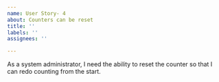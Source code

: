 ```yaml
---
name: User Story- 4
about: Counters can be reset
title: ''
labels: ''
assignees: ''

---
```


As a system administrator, I need the ability to reset the counter so that I can redo counting from the start.
